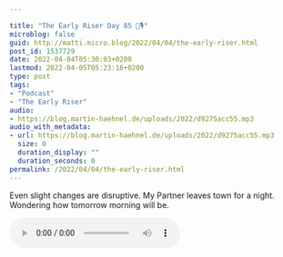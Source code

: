 ```yaml
---

title: "The Early Riser Day 85 🌅🎙"
microblog: false
guid: http://matti.micro.blog/2022/04/04/the-early-riser.html
post_id: 1537729
date: 2022-04-04T05:30:03+0200
lastmod: 2022-04-05T05:23:16+0200
type: post
tags:
- "Podcast"
- "The Early Riser"
audio:
- https://blog.martin-haehnel.de/uploads/2022/d9275acc55.mp3
audio_with_metadata:
- url: https://blog.martin-haehnel.de/uploads/2022/d9275acc55.mp3
  size: 0
  duration_display: ""
  duration_seconds: 0
permalink: /2022/04/04/the-early-riser.html
---
```

Even slight changes are disruptive. My Partner leaves town for a night. Wondering how tomorrow morning will be.

<audio controls="controls" src="https://blog.martin-haehnel.de/uploads/2022/d9275acc55.mp3" preload="metadata" />
